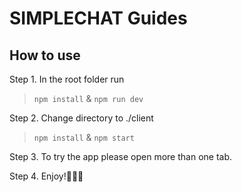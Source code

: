 # SIMPLECHAT Guides

## How to use
Step 1. In the root folder run 

> `npm install` & `npm run dev`

Step 2. Change directory to ./client

> `npm install` & `npm start`

Step 3. To try the app please open more than one tab.

Step 4. Enjoy!🎉🎉🎉
